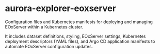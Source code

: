 # aurora-explorer-eoxserver
Configuration files and Kubernetes manifests for deploying and managing EOxServer within a Kubernetes cluster. 

It includes dataset definitions, styling, EOxServer settings, Kubernetes deployment descriptors (YAML files), and Argo CD application manifests to automate EOxServer configuration updates.
